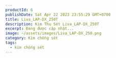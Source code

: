 ```yaml
---
productId: 6
publishDate: Sat Apr 22 2023 23:55:29 GMT+0700
title: Liva_LAP-DX_250T
description: Kim Thu Sét Liva_LAP-DX_250T
excerpt: Đang được cập nhật...
image: ~/assets/images/Liva_LAP-DX_250.png
category: Kim chống sét
tags:
  - kim chống sét
---
```

